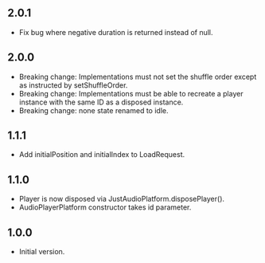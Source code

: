 ## 2.0.1

- Fix bug where negative duration is returned instead of null.

## 2.0.0

- Breaking change: Implementations must not set the shuffle order except as
  instructed by setShuffleOrder.
- Breaking change: Implementations must be able to recreate a player instance
  with the same ID as a disposed instance.
- Breaking change: none state renamed to idle.

## 1.1.1

- Add initialPosition and initialIndex to LoadRequest.

## 1.1.0

- Player is now disposed via JustAudioPlatform.disposePlayer().
- AudioPlayerPlatform constructor takes id parameter.

## 1.0.0

- Initial version.
